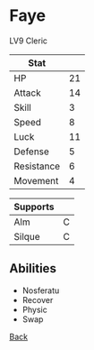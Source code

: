 # Faye

LV9 Cleric

| Stat       | <!-- --> |
| ---------- | -------- |
| HP         | 21       |
| Attack     | 14       |
| Skill      | 3        |
| Speed      | 8        |
| Luck       | 11       |
| Defense    | 5        |
| Resistance | 6        |
| Movement   | 4        |

| Supports | <!-- --> |
| -------- | -------- |
| Alm      | C        |
| Silque   | C        |

## Abilities

- Nosferatu
- Recover
- Physic
- Swap

[Back](README.md)
